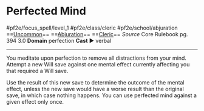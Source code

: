# Perfected Mind
#pf2e/focus_spell/level_1 #pf2e/class/cleric #pf2e/school/abjuration 
==[Uncommon](../../../rules/traits/uncommon.md)== ==[Abjuration](../../../rules/traits/abjuration.md)== ==[Cleric](../../../rules/traits/cleric.md)==
*Source* Core Rulebook pg. 394 3.0
**Domain** perfection
**Cast** ► verbal

---
You meditate upon perfection to remove all distractions from your mind. Attempt a new Will save against one mental effect currently affecting you that required a Will save.

Use the result of this new save to determine the outcome of the mental effect, unless the new save would have a worse result than the original save, in which case nothing happens. You can use perfected mind against a given effect only once.
